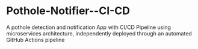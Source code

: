 # Pothole-Notifier--CI-CD
A pothole detection and notification App with CI/CD Pipeline using microservices architecture, independently deployed through an automated GitHub Actions pipeline
